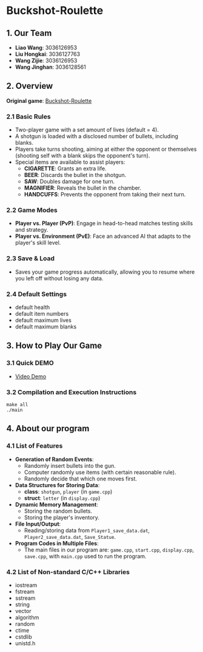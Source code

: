 # Buckshot-Roulette

## 1. Our Team
- **Liao Wang**: 3036126953
- **Liu Hongkai**: 3036127763
- **Wang Zijie**: 3036126953
- **Wang Jinghan**: 3036128561

## 2. Overview
**Original game**: [Buckshot-Roulette](https://mikeklubnika.itch.io/buckshot-roulette)

### 2.1 Basic Rules
- Two-player game with a set amount of lives (default = 4).
- A shotgun is loaded with a disclosed number of bullets, including blanks.
- Players take turns shooting, aiming at either the opponent or themselves (shooting self with a blank skips the opponent's turn).
- Special items are available to assist players:
  - **CIGARETTE**: Grants an extra life.
  - **BEER**: Discards the bullet in the shotgun.
  - **SAW**: Doubles damage for one turn.
  - **MAGNIFIER**: Reveals the bullet in the chamber.
  - **HANDCUFFS**: Prevents the opponent from taking their next turn.

### 2.2 Game Modes
- **Player vs. Player (PvP)**: Engage in head-to-head matches testing skills and strategy.
- **Player vs. Environment (PvE)**: Face an advanced AI that adapts to the player's skill level.

### 2.3 Save & Load
- Saves your game progress automatically, allowing you to resume where you left off without losing any data.

### 2.4 Default Settings
- default health
- default item numbers
- default maximum lives
- default maximum blanks

## 3. How to Play Our Game
### 3.1 Quick DEMO
- [Video Demo](https://youtu.be/9pU-0DAcSxM)

### 3.2 Compilation and Execution Instructions
```commandline
make all
./main
```

## 4. About our program
### 4.1 List of Features
- **Generation of Random Events**:
  - Randomly insert bullets into the gun.
  - Computer randomly use items (with certain reasonable rule).
  - Randomly decide that which one moves first.
- **Data Structures for Storing Data**:
  - **class**: `shotgun`, `player` (in `game.cpp`)
  - **struct**: `letter` (in `display.cpp`)
- **Dynamic Memory Management**:
  - Storing the random bullets.
  - Storing the player's inventory.
- **File Input/Output**: 
  - Reading/storing data from `Player1_save_data.dat`, `Player2_save_data.dat`, `Save_Statue`.
- **Program Codes in Multiple Files**: 
  - The main files in our program are: `game.cpp`, `start.cpp`, `display.cpp`, `save.cpp`, with `main.cpp` used to run the program.

### 4.2 List of Non-standard C/C++ Libraries
- iostream
- fstream
- sstream
- string
- vector
- algorithm
- random
- ctime
- cstdlib
- unistd.h

